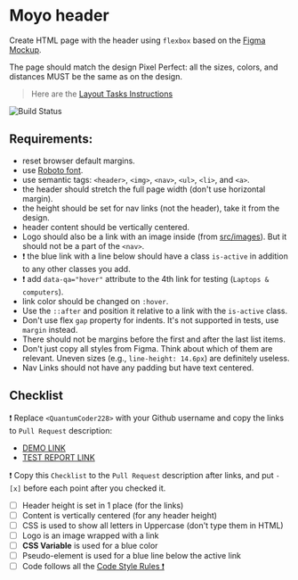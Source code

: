 # Moyo header
Create HTML page with the header using `flexbox` based on the [Figma Mockup](https://www.figma.com/file/1sog2rmfyCjnVxkeZ3ptnc/MOYO-%2F-Header?node-id=0%3A1&mode=dev).

The page should match the design Pixel Perfect: all the sizes, colors, and distances MUST be the same as on the design.

> Here are the [Layout Tasks Instructions](https://mate-academy.github.io/layout_task-guideline)

![Build Status](https://app.travis-ci.com/QuantumCoder228/layout_moyo-header.svg?token=qjazP5s76uaXbRfEg5As&branch=Moyo)

## Requirements:

- reset browser default margins.
- use [Roboto font](https://fonts.google.com/specimen/Roboto).
- use semantic tags: `<header>`, `<img>`, `<nav>`, `<ul>`, `<li>`, and `<a>`.
- the header should stretch the full page width (don't use horizontal margin).
- the height should be set for nav links (not the header), take it from the design.
- header content should be vertically centered.
- Logo should also be a link with an image inside (from [src/images](src/images)). But it should not be a part of the `<nav>`.
- ❗️ the blue link with a line below should have a class `is-active` in addition to any other classes you add.
- ❗️ add `data-qa="hover"` attribute to the 4th link for testing (`Laptops & computers`).
- link color should be changed on `:hover`.
- Use the `::after` and position it relative to a link with the `is-active` class.
- Don't use flex `gap` property for indents. It's not supported in tests, use `margin` instead.
- There should not be margins before the first and after the last list items.
- Don't just copy all styles from Figma. Think about which of them are relevant. Uneven sizes (e.g., `line-height: 14.6px`) are definitely useless.
- Nav Links should not have any padding but have text centered.

## Checklist

❗️ Replace `<QuantumCoder228>` with your Github username and copy the links to `Pull Request` description:

- [DEMO LINK](https://<QuantumCoder228>.github.io/layout_moyo-header/)
- [TEST REPORT LINK](https://<QuantumCoder228>.github.io/layout_moyo-header/report/html_report/)

❗️ Copy this `Checklist` to the `Pull Request` description after links, and put `- [x]` before each point after you checked it.

- [ ] Header height is set in 1 place (for the links)
- [ ] Content is vertically centered (for any header height)
- [ ] CSS is used to show all letters in Uppercase (don't type them in HTML)
- [ ] Logo is an image wrapped with a link
- [ ] **CSS Variable** is used for a blue color
- [ ] Pseudo-element is used for a blue line below the active link
- [ ] Code follows all the [Code Style Rules ❗️](./checklist.md)
